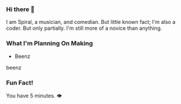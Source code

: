 ### Hi there 👋

I am Spiral, a musician, and comedian. But little known fact; I'm also a coder. But only partially. I'm still more of a novice than anything.

### What I'm Planning On Making
- Beenz

beenz
### Fun Fact!
You have 5 minutes. 👁
